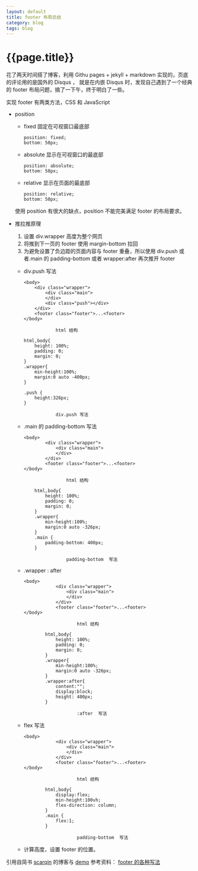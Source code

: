 ```yaml
---
layout: default
title: footer 布局总结
category: blog
tags: blog
---
```


# {{page.title}}

花了两天时间搭了博客，利用 Githu pages + jekyll + markdown 实现的，页底的评论用的是国外的 Disqus ，
就是在内嵌 Disqus 时，发现自己遇到了一个经典的 footer 布局问题，搞了一下午，终于明白了一些。

实现 footer 有两类方法，CSS 和 JavaScript

- position

    - fixed 固定在可视窗口最底部
    
        ```
        position: fixed;
        bottom: 50px;
        ```
    - absolute 显示在可视窗口的最底部
    
        ```
        position: absolute;
        bottom: 50px;
        ```
    - relative 显示在页面的最底部
    
        ```
        position: relative;
        bottom: 50px;
        ```
        
    使用 position 有很大的缺点，position 不能完美满足 footer 的布局要求。

- 推拉推原理

    1. 设置 div.wrapper 高度为整个网页
    2. 将推到下一页的 footer 使用 margin-bottom 拉回
    3. 为避免设置了负边距的页面内容与 footer 重叠，所以使用 div.push 或者.main 的 padding-bottom 或者 wrapper:after 再次推开 footer
    
    - div.push 写法
    
        ```
        <body>
            <div class="wrapper">
                <div class="main">
                </div>
                <div class="push"></div>
            </div>
            <footer class="footer">...<footer>
        </body>
            
                    html 结构
                    
        html,body{
            height: 100%;
            padding: 0;
            margin: 0;
        }
        .wrapper{
            min-height:100%;
            margin:0 auto -400px;       
        }
        
        .push {
            height:326px;
        }
        
                    div.push 写法
        ```
    - .main 的 padding-bottom 写法
    
        ```
        <body>
                <div class="wrapper">
                    <div class="main">
                    </div>
                </div>
                <footer class="footer">...<footer>
        </body>
                
                        html 结构
                        
            html,body{
                height: 100%;
                padding: 0;
                margin: 0;
            }
            .wrapper{
                min-height:100%;
                margin:0 auto -326px;       
            }
            .main {
                padding-bottom: 400px;
            }
            
                        padding-bottom  写法
        ```
    - .wrapper : after
    
        ```
        <body>
                    <div class="wrapper">
                        <div class="main">
                        </div>
                    </div>
                    <footer class="footer">...<footer>
        </body>
                    
                            html 结构
                            
                html,body{
                    height: 100%;
                    padding: 0;
                    margin: 0;
                }
                .wrapper{
                    min-height:100%;
                    margin:0 auto -326px;       
                }
                .wrapper:after{
                    content:"";
                    display:block;
                    height: 400px;
                }
                
                            :after  写法
        ```
    - flex 写法
    
        ```
        <body>
                    <div class="wrapper">
                        <div class="main">
                        </div>
                    </div>
                    <footer class="footer">...<footer>
        </body>
                    
                            html 结构
                            
                html,body{
                    display:flex;
                    min-height:100vh;
                    flex-direction: column;
                }
                .main {
                    flex:1;
                }
                
                            padding-bottom  写法
        ```

    - 计算高度，设置 footer 的位置。

引用自简书 [scarqin](http://www.jianshu.com/users/9f4b86bd9c0e/latest_articles) 的博客与 [demo](http://htmlpreview.github.io/?https://github.com/scarqin/ripple-new/blob/master/footer/method.html) 
参考资料： [footer 的各种写法](http://www.jianshu.com/p/c91eee6849cb)